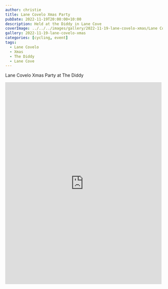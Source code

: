 ```yaml
---
author: christie
title: Lane Covelo Xmas Party
pubDate: 2022-11-19T20:00:00+10:00
description: Held at the Diddy in Lane Cove
coverImage: ../../../images/gallery/2022-11-19-lane-covelo-xmas/Lane Covelo Xmas Party.jpeg
gallery: 2022-11-19-lane-covelo-xmas
categories: [cycling, event]
tags:
  - Lane Covelo
  - Xmas
  - The Diddy
  - Lane Cove
---
```


Lane Covelo Xmas Party at The Diddy

<iframe src="https://www.facebook.com/plugins/post.php?href=https%3A%2F%2Fwww.facebook.com%2Fchris1.tham%2Fposts%2Fpfbid02NHqqpDA4FXuBkVn5XbgrbAzHMkd4gUrH4D9QVY5cer7spksFTadHKpuPYFL6Db9Ml&show_text=true&width=500" width="500" height="645" style="border:none;overflow:hidden" scrolling="no" frameborder="0" allowfullscreen="true" allow="autoplay; clipboard-write; encrypted-media; picture-in-picture; web-share"></iframe>
